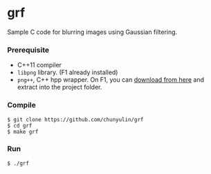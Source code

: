 # grf

Sample C code for blurring images using Gaussian filtering.

### Prerequisite
- C++11 compiler
- `libpng` library. (F1 already installed)
- `png++`, C++ hpp wrapper. On F1, you can [download from here](https://www.nongnu.org/pngpp/) and extract into the project folder.

### Compile
```
$ git clone https://github.com/chunyulin/grf
$ cd grf
$ make grf
```

### Run
`$ ./grf`

